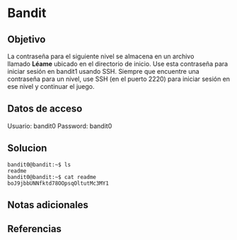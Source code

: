 # Bandit

## Objetivo
La contraseña para el siguiente nivel se almacena en un archivo llamado **Léame** ubicado en el directorio de inicio. Use esta contraseña para iniciar sesión en bandit1 usando SSH. Siempre que encuentre una contraseña para un nivel, use SSH (en el puerto 2220) para iniciar sesión en ese nivel y continuar el juego.
## Datos de acceso
Usuario: bandit0
Password: bandit0
## Solucion
``` shell
bandit0@bandit:~$ ls
readme
bandit0@bandit:~$ cat readme
boJ9jbbUNNfktd78OOpsqOltutMc3MY1
```

## Notas adicionales

## Referencias
